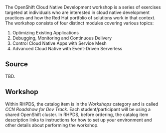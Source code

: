 
The OpenShift Cloud Native Development workshop is a series of exercises
targeted at individuals who are interested in cloud native development
practices and how the Red Hat portfolio of solutions work in that context.
The workshop consists of four distinct modules covering various topics:

1. Optimizing Existing Applications
1. Debugging, Monitoring and Continuous Delivery
1. Control Cloud Native Apps with Service Mesh
1. Advanced Cloud Native with Event-Driven Serverless

## Source
TBD.

## Workshop
Within RHPDS, the catalog item is in the _Workshops_ category and is called
_CCN Roadshow for Dev Track_. Each student/participant will be using a shared
OpenShift cluster. In RHPDS, before ordering, the catalog item description
links to instructions for how to set up your environment and other details
about performing the workshop.

